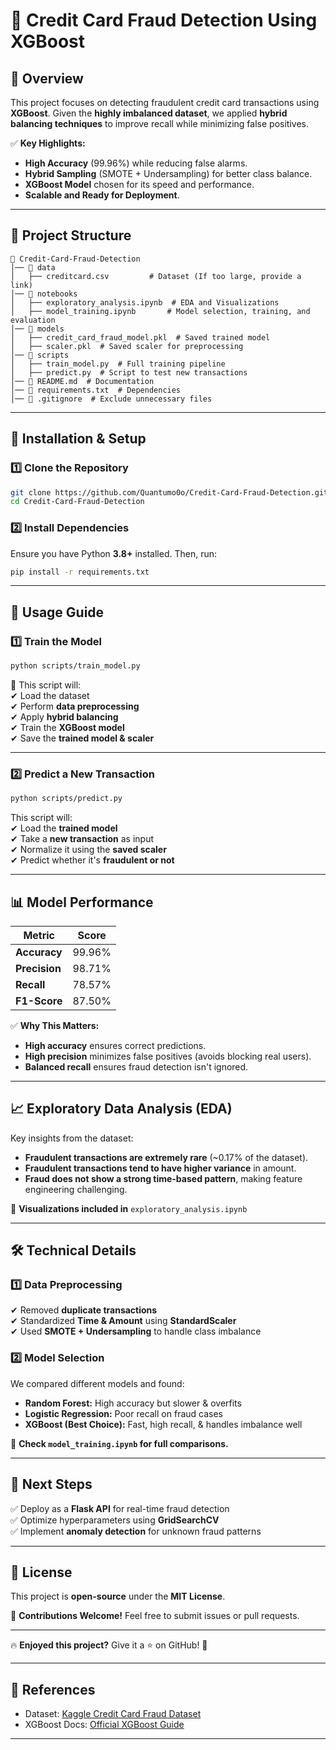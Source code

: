 # 🚀 **Credit Card Fraud Detection Using XGBoost**

## 📌 **Overview**
This project focuses on detecting fraudulent credit card transactions using **XGBoost**. Given the **highly imbalanced dataset**, we applied **hybrid balancing techniques** to improve recall while minimizing false positives.

✅ **Key Highlights:**  
- **High Accuracy** (99.96%) while reducing false alarms.  
- **Hybrid Sampling** (SMOTE + Undersampling) for better class balance.  
- **XGBoost Model** chosen for its speed and performance.  
- **Scalable and Ready for Deployment**.  

---

## 📂 **Project Structure**
```
📂 Credit-Card-Fraud-Detection
│── 📂 data
│   ├── creditcard.csv         # Dataset (If too large, provide a link)
│── 📂 notebooks
│   ├── exploratory_analysis.ipynb  # EDA and Visualizations
│   ├── model_training.ipynb       # Model selection, training, and evaluation
│── 📂 models
│   ├── credit_card_fraud_model.pkl  # Saved trained model
│   ├── scaler.pkl  # Saved scaler for preprocessing
│── 📂 scripts
│   ├── train_model.py  # Full training pipeline
│   ├── predict.py  # Script to test new transactions
│── 📜 README.md  # Documentation
│── 📜 requirements.txt  # Dependencies
│── 📜 .gitignore  # Exclude unnecessary files
```

---

## 🔧 **Installation & Setup**
### **1️⃣ Clone the Repository**
```bash
git clone https://github.com/Quantumo0o/Credit-Card-Fraud-Detection.git
cd Credit-Card-Fraud-Detection
```

### **2️⃣ Install Dependencies**
Ensure you have Python **3.8+** installed. Then, run:
```bash
pip install -r requirements.txt
```

---

## 🚀 **Usage Guide**
### **1️⃣ Train the Model**
```bash
python scripts/train_model.py
```
🔹 This script will:  
✔ Load the dataset  
✔ Perform **data preprocessing**  
✔ Apply **hybrid balancing**  
✔ Train the **XGBoost model**  
✔ Save the **trained model & scaler**  

---

### **2️⃣ Predict a New Transaction**
```bash
python scripts/predict.py
```
This script will:  
✔ Load the **trained model**  
✔ Take a **new transaction** as input  
✔ Normalize it using the **saved scaler**  
✔ Predict whether it's **fraudulent or not**  

---

## 📊 **Model Performance**
| Metric      | Score  |
|------------|--------|
| **Accuracy**   | 99.96% |
| **Precision**  | 98.71% |
| **Recall**     | 78.57% |
| **F1-Score**   | 87.50% |

✅ **Why This Matters:**  
- **High accuracy** ensures correct predictions.  
- **High precision** minimizes false positives (avoids blocking real users).  
- **Balanced recall** ensures fraud detection isn't ignored.  

---

## 📈 **Exploratory Data Analysis (EDA)**
Key insights from the dataset:  
- **Fraudulent transactions are extremely rare** (~0.17% of the dataset).  
- **Fraudulent transactions tend to have higher variance** in amount.  
- **Fraud does not show a strong time-based pattern**, making feature engineering challenging.  

📌 **Visualizations included in** `exploratory_analysis.ipynb`  

---

## 🛠 **Technical Details**
### **1️⃣ Data Preprocessing**
✔ Removed **duplicate transactions**  
✔ Standardized **Time & Amount** using **StandardScaler**  
✔ Used **SMOTE + Undersampling** to handle class imbalance  

### **2️⃣ Model Selection**
We compared different models and found:  
- **Random Forest:** High accuracy but slower & overfits  
- **Logistic Regression:** Poor recall on fraud cases  
- **XGBoost (Best Choice):** Fast, high recall, & handles imbalance well  

📌 **Check `model_training.ipynb` for full comparisons.**  

---

## 🤖 **Next Steps**
✅ Deploy as a **Flask API** for real-time fraud detection  
✅ Optimize hyperparameters using **GridSearchCV**  
✅ Implement **anomaly detection** for unknown fraud patterns  

---

## 📜 **License**
This project is **open-source** under the **MIT License**.  

📢 **Contributions Welcome!** Feel free to submit issues or pull requests.  

---

🔥 **Enjoyed this project?** Give it a ⭐ on GitHub! 🚀  

---

## 🔗 **References**
- Dataset: [Kaggle Credit Card Fraud Dataset](https://www.kaggle.com/mlg-ulb/creditcardfraud)  
- XGBoost Docs: [Official XGBoost Guide](https://xgboost.readthedocs.io/en/stable/)  

---

